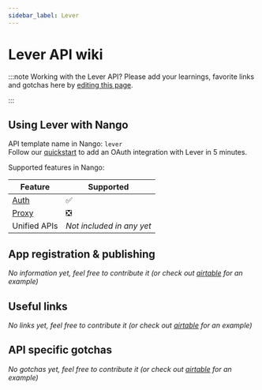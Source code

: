 ```yaml
---
sidebar_label: Lever
---
```


# Lever API wiki

:::note Working with the Lever API?
Please add your learnings, favorite links and gotchas here by [editing this page](https://github.com/nangohq/nango/tree/master/docs/docs/providers/lever.md).

:::

## Using Lever with Nango

API template name in Nango: `lever`  
Follow our [quickstart](../quickstart.md) to add an OAuth integration with Lever in 5 minutes.

Supported features in Nango:

| Feature                            | Supported                 |
| ---------------------------------- | ------------------------- |
| [Auth](/nango-auth/core-concepts)  | ✅                        |
| [Proxy](/nango-unified-apis/proxy) | ❎                        |
| Unified APIs                       | _Not included in any yet_ |

## App registration & publishing

_No information yet, feel free to contribute it (or check out [airtable](airtable.md) for an example)_

## Useful links

_No links yet, feel free to contribute it (or check out [airtable](airtable.md) for an example)_

## API specific gotchas

_No gotchas yet, feel free to contribute it (or check out [airtable](airtable.md) for an example)_
